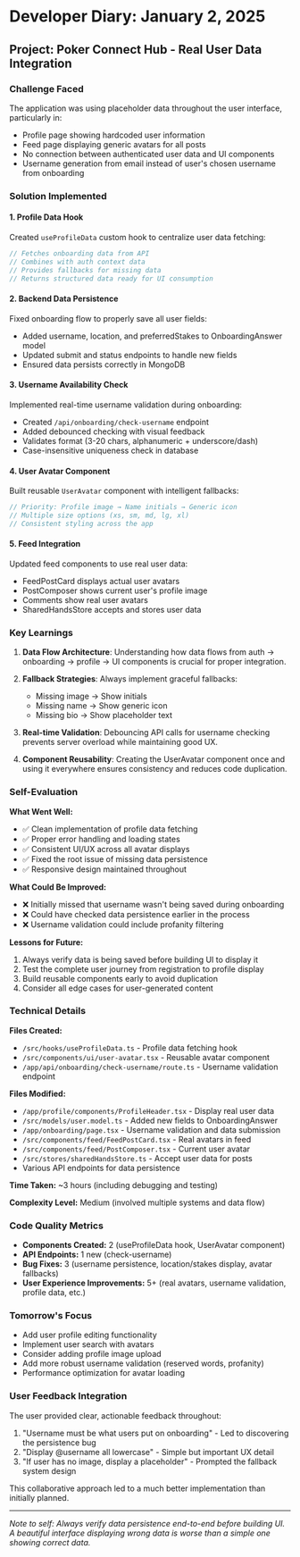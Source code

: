 # Developer Diary: January 2, 2025

## Project: Poker Connect Hub - Real User Data Integration

### Challenge Faced

The application was using placeholder data throughout the user interface, particularly in:

- Profile page showing hardcoded user information
- Feed page displaying generic avatars for all posts
- No connection between authenticated user data and UI components
- Username generation from email instead of user's chosen username from onboarding

### Solution Implemented

#### 1. **Profile Data Hook**

Created `useProfileData` custom hook to centralize user data fetching:

```typescript
// Fetches onboarding data from API
// Combines with auth context data
// Provides fallbacks for missing data
// Returns structured data ready for UI consumption
```

#### 2. **Backend Data Persistence**

Fixed onboarding flow to properly save all user fields:

- Added username, location, and preferredStakes to OnboardingAnswer model
- Updated submit and status endpoints to handle new fields
- Ensured data persists correctly in MongoDB

#### 3. **Username Availability Check**

Implemented real-time username validation during onboarding:

- Created `/api/onboarding/check-username` endpoint
- Added debounced checking with visual feedback
- Validates format (3-20 chars, alphanumeric + underscore/dash)
- Case-insensitive uniqueness check in database

#### 4. **User Avatar Component**

Built reusable `UserAvatar` component with intelligent fallbacks:

```typescript
// Priority: Profile image → Name initials → Generic icon
// Multiple size options (xs, sm, md, lg, xl)
// Consistent styling across the app
```

#### 5. **Feed Integration**

Updated feed components to use real user data:

- FeedPostCard displays actual user avatars
- PostComposer shows current user's profile image
- Comments show real user avatars
- SharedHandsStore accepts and stores user data

### Key Learnings

1. **Data Flow Architecture**: Understanding how data flows from auth → onboarding → profile → UI components is crucial for proper integration.

2. **Fallback Strategies**: Always implement graceful fallbacks:
   - Missing image → Show initials
   - Missing name → Show generic icon
   - Missing bio → Show placeholder text

3. **Real-time Validation**: Debouncing API calls for username checking prevents server overload while maintaining good UX.

4. **Component Reusability**: Creating the UserAvatar component once and using it everywhere ensures consistency and reduces code duplication.

### Self-Evaluation

**What Went Well:**

- ✅ Clean implementation of profile data fetching
- ✅ Proper error handling and loading states
- ✅ Consistent UI/UX across all avatar displays
- ✅ Fixed the root issue of missing data persistence
- ✅ Responsive design maintained throughout

**What Could Be Improved:**

- ❌ Initially missed that username wasn't being saved during onboarding
- ❌ Could have checked data persistence earlier in the process
- ❌ Username validation could include profanity filtering

**Lessons for Future:**

1. Always verify data is being saved before building UI to display it
2. Test the complete user journey from registration to profile display
3. Build reusable components early to avoid duplication
4. Consider all edge cases for user-generated content

### Technical Details

**Files Created:**

- `/src/hooks/useProfileData.ts` - Profile data fetching hook
- `/src/components/ui/user-avatar.tsx` - Reusable avatar component
- `/app/api/onboarding/check-username/route.ts` - Username validation endpoint

**Files Modified:**

- `/app/profile/components/ProfileHeader.tsx` - Display real user data
- `/src/models/user.model.ts` - Added new fields to OnboardingAnswer
- `/app/onboarding/page.tsx` - Username validation and data submission
- `/src/components/feed/FeedPostCard.tsx` - Real avatars in feed
- `/src/components/feed/PostComposer.tsx` - Current user avatar
- `/src/stores/sharedHandsStore.ts` - Accept user data for posts
- Various API endpoints for data persistence

**Time Taken:** ~3 hours (including debugging and testing)

**Complexity Level:** Medium (involved multiple systems and data flow)

### Code Quality Metrics

- **Components Created:** 2 (useProfileData hook, UserAvatar component)
- **API Endpoints:** 1 new (check-username)
- **Bug Fixes:** 3 (username persistence, location/stakes display, avatar fallbacks)
- **User Experience Improvements:** 5+ (real avatars, username validation, profile data, etc.)

### Tomorrow's Focus

- Add user profile editing functionality
- Implement user search with avatars
- Consider adding profile image upload
- Add more robust username validation (reserved words, profanity)
- Performance optimization for avatar loading

### User Feedback Integration

The user provided clear, actionable feedback throughout:

1. "Username must be what users put on onboarding" - Led to discovering the persistence bug
2. "Display @username all lowercase" - Simple but important UX detail
3. "If user has no image, display a placeholder" - Prompted the fallback system design

This collaborative approach led to a much better implementation than initially planned.

---

_Note to self: Always verify data persistence end-to-end before building UI. A beautiful interface displaying wrong data is worse than a simple one showing correct data._
